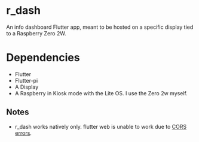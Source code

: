# r_dash
An info dashboard Flutter app, meant to be hosted on a specific display tied to a Raspberry Zero 2W.

# Dependencies

- Flutter
- Flutter-pi
- A Display
- A Raspberry in Kiosk mode with the Lite OS. I use the Zero 2w myself.

## Notes
- r_dash works natively only. flutter web is unable to work due to [CORS errors](https://developer.mozilla.org/en-US/docs/Web/HTTP/CORS/Errors).
